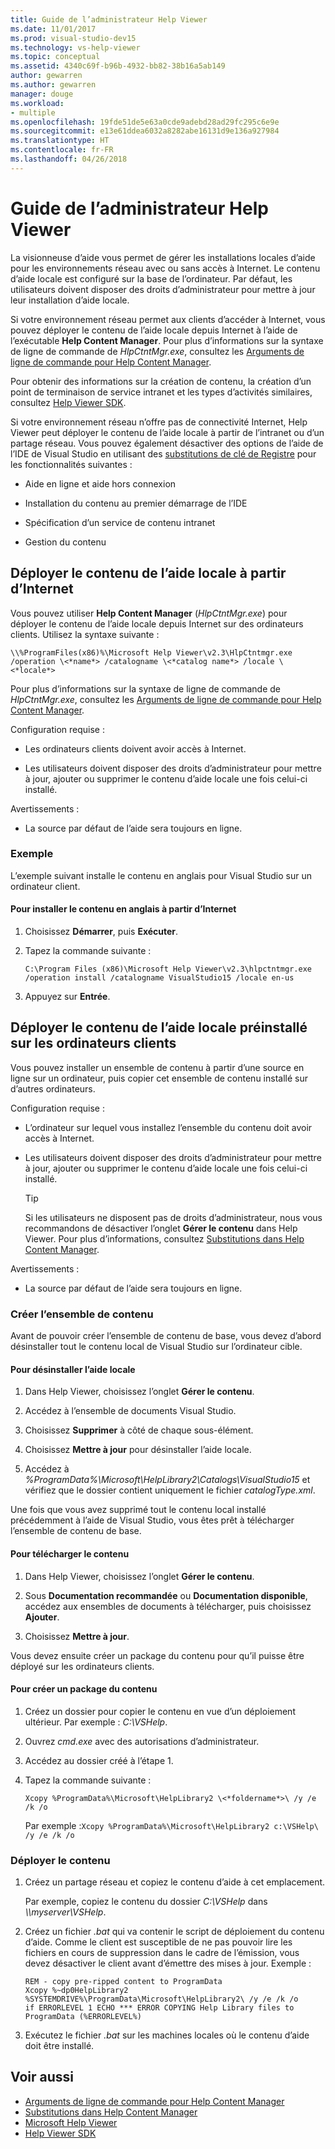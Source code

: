 ```yaml
---
title: Guide de l’administrateur Help Viewer
ms.date: 11/01/2017
ms.prod: visual-studio-dev15
ms.technology: vs-help-viewer
ms.topic: conceptual
ms.assetid: 4340c69f-b96b-4932-bb82-38b16a5ab149
author: gewarren
ms.author: gewarren
manager: douge
ms.workload:
- multiple
ms.openlocfilehash: 19fde51de5e63a0cde9adebd28ad29fc295c6e9e
ms.sourcegitcommit: e13e61ddea6032a8282abe16131d9e136a927984
ms.translationtype: HT
ms.contentlocale: fr-FR
ms.lasthandoff: 04/26/2018
---
```

# <a name="help-viewer-administrator-guide"></a>Guide de l’administrateur Help Viewer

La visionneuse d’aide vous permet de gérer les installations locales d’aide pour les environnements réseau avec ou sans accès à Internet. Le contenu d’aide locale est configuré sur la base de l’ordinateur. Par défaut, les utilisateurs doivent disposer des droits d’administrateur pour mettre à jour leur installation d’aide locale.

Si votre environnement réseau permet aux clients d’accéder à Internet, vous pouvez déployer le contenu de l’aide locale depuis Internet à l’aide de l’exécutable **Help Content Manager**. Pour plus d’informations sur la syntaxe de ligne de commande de *HlpCtntMgr.exe*, consultez les [Arguments de ligne de commande pour Help Content Manager](../ide/command-line-arguments-for-the-help-content-manager.md).

Pour obtenir des informations sur la création de contenu, la création d’un point de terminaison de service intranet et les types d’activités similaires, consultez [Help Viewer SDK](../extensibility/internals/microsoft-help-viewer-sdk.md).

Si votre environnement réseau n’offre pas de connectivité Internet, Help Viewer peut déployer le contenu de l’aide locale à partir de l’intranet ou d’un partage réseau. Vous pouvez également désactiver des options de l’aide de l’IDE de Visual Studio en utilisant des [substitutions de clé de Registre](../ide/help-content-manager-overrides.md) pour les fonctionnalités suivantes :

- Aide en ligne et aide hors connexion

- Installation du contenu au premier démarrage de l’IDE

- Spécification d’un service de contenu intranet

- Gestion du contenu

## <a name="deploy-local-help-content-from-the-internet"></a>Déployer le contenu de l’aide locale à partir d’Internet

Vous pouvez utiliser **Help Content Manager** (*HlpCtntMgr.exe*) pour déployer le contenu de l’aide locale depuis Internet sur des ordinateurs clients. Utilisez la syntaxe suivante :

```
\\%ProgramFiles(x86)%\Microsoft Help Viewer\v2.3\HlpCtntmgr.exe /operation \<*name*> /catalogname \<*catalog name*> /locale \<*locale*>
```

Pour plus d’informations sur la syntaxe de ligne de commande de *HlpCtntMgr.exe*, consultez les [Arguments de ligne de commande pour Help Content Manager](../ide/command-line-arguments-for-the-help-content-manager.md).

Configuration requise :

-   Les ordinateurs clients doivent avoir accès à Internet.

-   Les utilisateurs doivent disposer des droits d’administrateur pour mettre à jour, ajouter ou supprimer le contenu d’aide locale une fois celui-ci installé.


Avertissements :

-   La source par défaut de l’aide sera toujours en ligne.

### <a name="example"></a>Exemple

L’exemple suivant installe le contenu en anglais pour Visual Studio sur un ordinateur client.

#### <a name="to-install-english-content-from-the-internet"></a>Pour installer le contenu en anglais à partir d’Internet

1.  Choisissez **Démarrer**, puis **Exécuter**.

2.  Tapez la commande suivante :

     `C:\Program Files (x86)\Microsoft Help Viewer\v2.3\hlpctntmgr.exe /operation install /catalogname VisualStudio15 /locale en-us`

3.  Appuyez sur **Entrée**.

## <a name="deploy-pre-installed-local-help-content-on-client-computers"></a>Déployer le contenu de l’aide locale préinstallé sur les ordinateurs clients

Vous pouvez installer un ensemble de contenu à partir d’une source en ligne sur un ordinateur, puis copier cet ensemble de contenu installé sur d’autres ordinateurs.

Configuration requise :

-   L’ordinateur sur lequel vous installez l’ensemble du contenu doit avoir accès à Internet.

-   Les utilisateurs doivent disposer des droits d’administrateur pour mettre à jour, ajouter ou supprimer le contenu d’aide locale une fois celui-ci installé.

    > [!TIP]
    > Si les utilisateurs ne disposent pas de droits d’administrateur, nous vous recommandons de désactiver l’onglet **Gérer le contenu** dans Help Viewer. Pour plus d’informations, consultez [Substitutions dans Help Content Manager](../ide/help-content-manager-overrides.md).

Avertissements :

-   La source par défaut de l’aide sera toujours en ligne.

### <a name="create-the-content-set"></a>Créer l’ensemble de contenu

Avant de pouvoir créer l’ensemble de contenu de base, vous devez d’abord désinstaller tout le contenu local de Visual Studio sur l’ordinateur cible.

#### <a name="to-uninstall-local-help"></a>Pour désinstaller l’aide locale

1.  Dans Help Viewer, choisissez l’onglet **Gérer le contenu**.

2.  Accédez à l’ensemble de documents Visual Studio.

3.  Choisissez **Supprimer** à côté de chaque sous-élément.

4.  Choisissez **Mettre à jour** pour désinstaller l’aide locale.

5.  Accédez à *%ProgramData%\Microsoft\HelpLibrary2\Catalogs\VisualStudio15* et vérifiez que le dossier contient uniquement le fichier *catalogType.xml*.

 Une fois que vous avez supprimé tout le contenu local installé précédemment à l’aide de Visual Studio, vous êtes prêt à télécharger l’ensemble de contenu de base.

#### <a name="to-download-the-content"></a>Pour télécharger le contenu

1.  Dans Help Viewer, choisissez l’onglet **Gérer le contenu**.

2.  Sous **Documentation recommandée** ou **Documentation disponible**, accédez aux ensembles de documents à télécharger, puis choisissez **Ajouter**.

3.  Choisissez **Mettre à jour**.


Vous devez ensuite créer un package du contenu pour qu’il puisse être déployé sur les ordinateurs clients.

#### <a name="to-package-the-content"></a>Pour créer un package du contenu

1.  Créez un dossier pour copier le contenu en vue d’un déploiement ultérieur. Par exemple : *C:\VSHelp*.

2.  Ouvrez *cmd.exe* avec des autorisations d’administrateur.

3.  Accédez au dossier créé à l’étape 1.

4.  Tapez la commande suivante :

     `Xcopy %ProgramData%\Microsoft\HelpLibrary2 \<*foldername*>\ /y /e /k /o `

     Par exemple :`Xcopy %ProgramData%\Microsoft\HelpLibrary2 c:\VSHelp\ /y /e /k /o`

### <a name="deploy-the-content"></a>Déployer le contenu

1.  Créez un partage réseau et copiez le contenu d’aide à cet emplacement.

     Par exemple, copiez le contenu du dossier *C:\VSHelp* dans *\\\myserver\VSHelp*.

2.  Créez un fichier *.bat* qui va contenir le script de déploiement du contenu d’aide. Comme le client est susceptible de ne pas pouvoir lire les fichiers en cours de suppression dans le cadre de l’émission, vous devez désactiver le client avant d’émettre des mises à jour. Exemple :

    ```
    REM - copy pre-ripped content to ProgramData
    Xcopy %~dp0HelpLibrary2 %SYSTEMDRIVE%\ProgramData\Microsoft\HelpLibrary2\ /y /e /k /o
    if ERRORLEVEL 1 ECHO *** ERROR COPYING Help Library files to ProgramData (%ERRORLEVEL%)
    ```

3.  Exécutez le fichier *.bat* sur les machines locales où le contenu d’aide doit être installé.

## <a name="see-also"></a>Voir aussi

- [Arguments de ligne de commande pour Help Content Manager](../ide/command-line-arguments-for-the-help-content-manager.md)
- [Substitutions dans Help Content Manager](../ide/help-content-manager-overrides.md)
- [Microsoft Help Viewer](../ide/microsoft-help-viewer.md)
- [Help Viewer SDK](../extensibility/internals/microsoft-help-viewer-sdk.md)
